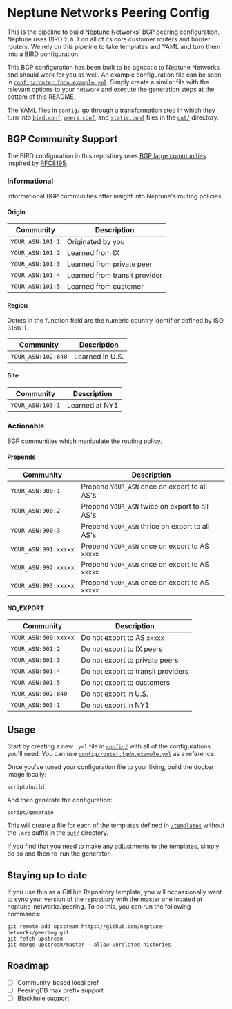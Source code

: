 # Neptune Networks Peering Config

This is the pipeline to build [Neptune Networks](https://neptunenetworks.org)' BGP peering configuration. Neptune uses BIRD `2.0.7` on all of its core customer routers and border routers. We rely on this pipeline to take templates and YAML and turn them into a BIRD configuration.

This BGP configuration has been built to be agnostic to Neptune Networks and should work for you as well. An example configuration file can be seen in [`config/router.fqdn.example.yml`](config/router.fqdn.example.yml). Simply create a similar file with the relevant options to your network and execute the generation steps at the bottom of this README.

The YAML files in [`config/`](config/) go through a transformation step in which they turn into [`bird.conf`](out/router.fqdn.example/bird.conf), [`peers.conf`](out/router.fqdn.example/peers.conf), and [`static.conf`](out/router.fqdn.example/static.conf) files in the [`out/`](out/) directory.

## BGP Community Support

The BIRD configuration in this repostiory uses [BGP large communities](http://largebgpcommunities.net/) inspired by [RFC8195](https://tools.ietf.org/html/rfc8195).

### Informational

Informational BGP communities offer insight into Neptune's routing policies.

#### Origin

| Community | Description |
| --------- | ----------- |
| `YOUR_ASN:101:1` | Originated by you |
| `YOUR_ASN:101:2` | Learned from IX |
| `YOUR_ASN:101:3` | Learned from private peer |
| `YOUR_ASN:101:4` | Learned from transit provider |
| `YOUR_ASN:101:5` | Learned from customer |

#### Region

Octets in the function field are the numeric country identifier defined by ISO 3166-1.

| Community | Description |
| --------- | ----------- |
| `YOUR_ASN:102:840` | Learned in U.S. |

#### Site

| Community | Description |
| --------- | ----------- |
| `YOUR_ASN:103:1` | Learned at NY1 |

### Actionable

BGP communities which manipulate the routing policy.

#### Prepends

| Community | Description |
| --------- | ----------- |
| `YOUR_ASN:900:1` | Prepend `YOUR_ASN` once on export to all AS's |
| `YOUR_ASN:900:2` | Prepend `YOUR_ASN` twice on export to all AS's |
| `YOUR_ASN:900:3` | Prepend `YOUR_ASN` thrice on export to all AS's |
| `YOUR_ASN:991:xxxxx` | Prepend `YOUR_ASN` once on export to AS `xxxxx` |
| `YOUR_ASN:992:xxxxx` | Prepend `YOUR_ASN` once on export to AS `xxxxx` |
| `YOUR_ASN:993:xxxxx` | Prepend `YOUR_ASN` once on export to AS `xxxxx` |

#### NO_EXPORT

| Community | Description |
| --------- | ----------- |
| `YOUR_ASN:600:xxxxx` | Do not export to AS `xxxxx` |
| `YOUR_ASN:601:2` | Do not export to IX peers |
| `YOUR_ASN:601:3` | Do not export to private peers |
| `YOUR_ASN:601:4` | Do not export to transit providers |
| `YOUR_ASN:601:5` | Do not export to customers |
| `YOUR_ASN:602:840` | Do not export in U.S. |
| `YOUR_ASN:603:1` | Do not export in NY1 |

## Usage

Start by creating a new `.yml` file in [`config/`](config/) with all of the configurations you'll need. You can use [`config/router.fqdn.example.yml`](config/router.fqdn.example.yml) as a reference.

Once you've tuned your configuration file to your liking, build the docker image locally:

```
script/build
```

And then generate the configuration:

```
script/generate
```

This will create a file for each of the templates defined in [`/templates`](templates/) without the `.erb` suffix in the [`out/`](out/) directory.

If you find that you need to make any adjustments to the templates, simply do so and then re-run the generator.

## Staying up to date

If you use this as a GitHub Repository template, you will occassionally want to sync your version of the repostiory with the master one located at neptune-networks/peering. To do this, you can run the following commands:

```
git remote add upstream https://github.com/neptune-networks/peering.git
git fetch upstream
git merge upstream/master --allow-unrelated-histories
```

## Roadmap

- [ ] Community-based local pref
- [ ] PeeringDB max prefix support
- [ ] Blackhole support
